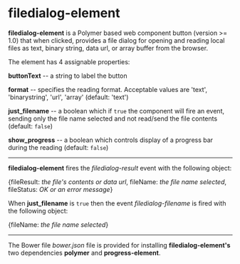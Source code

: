 filedialog-element
==================

**filedialog-element** is a Polymer based web component button (version >= 1.0) that when clicked, provides a file dialog for opening and reading local files as text, binary string, data url, or array buffer from the browser.

The element has 4 assignable properties:

**buttonText** -- a string to label the button

**format** -- specifies the reading format.  Acceptable values are 'text', 'binarystring', 'url', 'array' (default: 'text')

**just_filename** -- a boolean which if `true` the component will fire an event, sending only the file name selected and not read/send the file contents (default: `false`)

**show_progress** -- a boolean which controls display of a progress bar during the reading (default: `false`)

----------

**filedialog-element** fires the *filedialog-result* event with the following object:

{fileResult: *the file's contents or data url*, fileName: *the file name selected*, fileStatus: *OK or an error message*}

When **just_filename** is `true` then the event *filedialog-filename* is fired with the following object: 

{fileName: *the file name selected*}

----------

The Bower file *bower.json* file is provided for installing **filedialog-element's** two dependencies **polymer** and **progress-element**.
